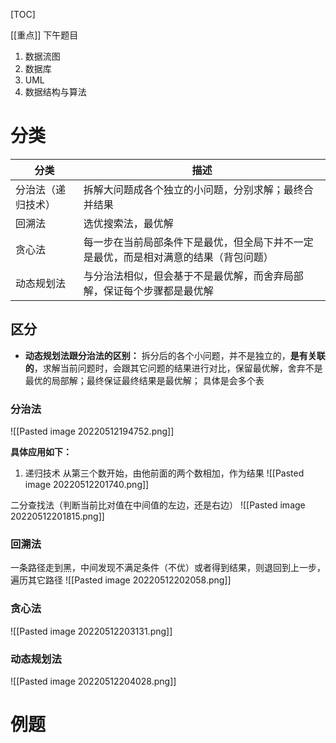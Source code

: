 [TOC]

[[重点]] 下午题目
1. 数据流图
2. 数据库
3. UML
4. 数据结构与算法


# 分类
| 分类       | 描述 |
| ---------- | ---- |
| 分治法（递归技术）     | 拆解大问题成各个独立的小问题，分别求解；最终合并结果     |
| 回溯法     | 选优搜索法，最优解     |
| 贪心法     | 每一步在当前局部条件下是最优，但全局下并不一定是最优，而是相对满意的结果（背包问题）     |
| 动态规划法 | 与分治法相似，但会基于不是最优解，而舍弃局部解，保证每个步骤都是最优解     |

## 区分
* **动态规划法跟分治法的区别：** 
拆分后的各个小问题，并不是独立的，**是有关联的**，求解当前问题时，会跟其它问题的结果进行对比，保留最优解，舍弃不是最优的局部解；最终保证最终结果是最优解；
具体是会多个表

### 分治法
![[Pasted image 20220512194752.png]]

**具体应用如下：**
1. 递归技术
从第三个数开始，由他前面的两个数相加，作为结果
![[Pasted image 20220512201740.png]]

二分查找法（判断当前比对值在中间值的左边，还是右边）
![[Pasted image 20220512201815.png]]

### 回溯法
一条路径走到黑，中间发现不满足条件（不优）或者得到结果，则退回到上一步，遍历其它路径
![[Pasted image 20220512202058.png]]


### 贪心法
![[Pasted image 20220512203131.png]]

### 动态规划法
![[Pasted image 20220512204028.png]]


# 例题
